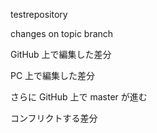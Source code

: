 testrepository

changes on topic branch

GitHub 上で編集した差分

PC 上で編集した差分

さらに GitHub 上で master が進む

コンフリクトする差分
